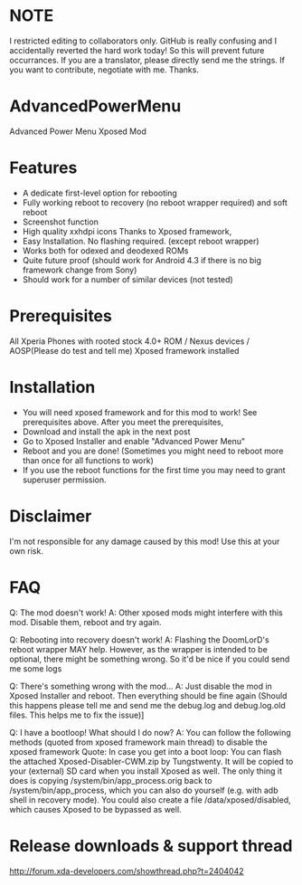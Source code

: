 NOTE
====
I restricted editing to collaborators only. GitHub is really confusing and I accidentally reverted the hard work today! So this will prevent future occurrances.
If you are a translator, please directly send me the strings. If you want to contribute, negotiate with me. Thanks.

AdvancedPowerMenu
==================

Advanced Power Menu Xposed Mod

Features
========
- A dedicate first-level option for rebooting
- Fully working reboot to recovery (no reboot wrapper required) and soft reboot
- Screenshot function
- High quality xxhdpi icons
Thanks to Xposed framework,
- Easy Installation. No flashing required. (except reboot wrapper)
- Works both for odexed and deodexed ROMs
- Quite future proof (should work for Android 4.3 if there is no big framework change from Sony)
- Should work for a number of similar devices (not tested)

Prerequisites
=============
All Xperia Phones with rooted stock 4.0+ ROM / Nexus devices / AOSP(Please do test and tell me)
Xposed framework installed

Installation
============
- You will need xposed framework and for this mod to work! See prerequisites above.
After you meet the prerequisites,
- Download and install the apk in the next post
- Go to Xposed Installer and enable "Advanced Power Menu"
- Reboot and you are done! (Sometimes you might need to reboot more than once for all functions to work)
- If you use the reboot functions for the first time you may need to grant superuser permission.

Disclaimer
==========
I'm not responsible for any damage caused by this mod! Use this at your own risk.

FAQ
===
Q: The mod doesn't work!
A: Other xposed mods might interfere with this mod. Disable them, reboot and try again.

Q: Rebooting into recovery doesn't work!
A: Flashing the DoomLorD's reboot wrapper MAY help. However, as the wrapper is intended to be optional, there might be something wrong. So it'd be nice if you could send me some logs 

Q: There's something wrong with the mod...
A: Just disable the mod in Xposed Installer and reboot. Then everything should be fine again (Should this happens please tell me and send me the debug.log and debug.log.old files. This helps me to fix the issue)]

Q: I have a bootloop! What should I do now?
A: You can follow the following methods (quoted from xposed framework main thread) to disable the xposed framework
Quote:
In case you get into a boot loop:
You can flash the attached Xposed-Disabler-CWM.zip by Tungstwenty. It will be copied to your (external) SD card when you install Xposed as well. The only thing it does is copying /system/bin/app_process.orig back to /system/bin/app_process, which you can also do yourself (e.g. with adb shell in recovery mode).
You could also create a file /data/xposed/disabled, which causes Xposed to be bypassed as well.

Release downloads & support thread
==================================
http://forum.xda-developers.com/showthread.php?t=2404042
